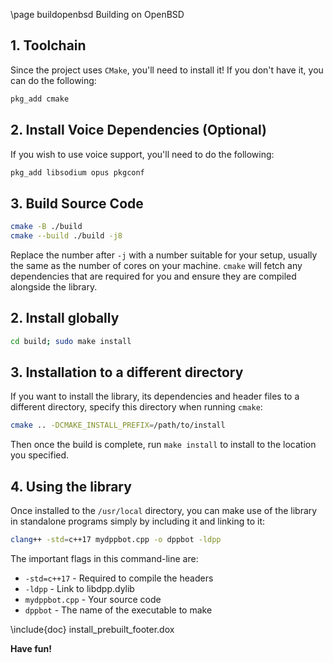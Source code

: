 \page buildopenbsd Building on OpenBSD

## 1. Toolchain
Since the project uses `CMake`, you'll need to install it! If you don't have it, you can do the following:

```bash
pkg_add cmake
```

## 2. Install Voice Dependencies (Optional)
If you wish to use voice support, you'll need to do the following:

```bash
pkg_add libsodium opus pkgconf
```

## 3. Build Source Code

```bash
cmake -B ./build
cmake --build ./build -j8
```
    
Replace the number after `-j` with a number suitable for your setup, usually the same as the number of cores on your machine. `cmake` will fetch any dependencies that are required for you and ensure they are compiled alongside the library.

## 2. Install globally

```bash
cd build; sudo make install
```

## 3. Installation to a different directory

If you want to install the library, its dependencies and header files to a different directory, specify this directory when running `cmake`:

```bash
cmake .. -DCMAKE_INSTALL_PREFIX=/path/to/install
```

Then once the build is complete, run `make install` to install to the location you specified.

## 4. Using the library

Once installed to the `/usr/local` directory, you can make use of the library in standalone programs simply by including it and linking to it:

```bash
clang++ -std=c++17 mydppbot.cpp -o dppbot -ldpp
```

The important flags in this command-line are:

 * `-std=c++17` - Required to compile the headers
 * `-ldpp` - Link to libdpp.dylib
 * `mydppbot.cpp` - Your source code
 * `dppbot` - The name of the executable to make

\include{doc} install_prebuilt_footer.dox

**Have fun!**
